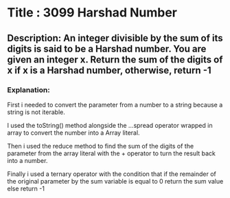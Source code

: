 # Title : 3099 Harshad Number

## Description: An integer divisible by the sum of its digits is said to be a Harshad number. You are given an integer x. Return the sum of the digits of x if x is a Harshad number, otherwise, return -1

### Explanation:

First i needed to convert the parameter from a number to a string because a string is not iterable.

I used the toString() method alongside the ...spread operator wrapped in array to convert the number into a Array literal.

Then i used the reduce method to find the sum of the digits of the parameter from the array literal with the + operator to turn the result back into a number.

Finally i used a ternary operator with the condition that if the remainder of the original parameter by the sum variable is equal to 0 return the sum value else return -1
